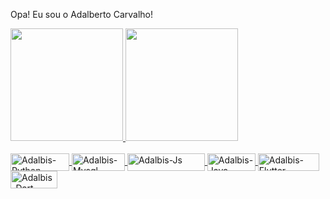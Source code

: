 Opa! Eu sou o Adalberto Carvalho!

<div>
  <a href="https://github.com/adalbertocarv">
  <img height="180em" src="https://github-readme-stats.vercel.app/api?username=adalbertocarv&show_icons=true&theme=tokyonight&include_all_commits=true&count_private=true"/>
  <img height="180em" src="https://github-readme-stats.vercel.app/api/top-langs/?username=adalbertocarv&layout=compact&langs_count=7&theme=tokyonight"/>
</div>
<div style="display: inline_block"><br>
  <img align="center" alt="Adalbis-Python" height="28" width="94" src="https://img.shields.io/badge/Python-3776AB?style=for-the-badge&logo=python&logoColor=white">
  <img align="center" alt="Adalbis-Mysql" height="28" width="85" src="https://img.shields.io/badge/MySQL-00000F?style=for-the-badge&logo=mysql&logoColor=white">
  <img align="center" alt="Adalbis-Js" height="28" width="124" src="https://img.shields.io/badge/JavaScript-F7DF1E?style=for-the-badge&logo=javascript&logoColor=black"> 
  <img align="center" alt="Adalbis-Java" height="28" width="77" src="https://img.shields.io/badge/Java-ED8B00?style=for-the-badge&logo=openjdk&logoColor=white"> 
  <img align="center" alt="Adalbis-Flutter" height="28" width="98" src="https://img.shields.io/badge/Flutter-02569B?style=for-the-badge&logo=flutter&logoColor=white">
  <img align="center" alt="Adalbis-Dart" height="28" width="75" src="https://img.shields.io/badge/Dart-0175C2?style=for-the-badge&logo=dart&logoColor=white">
</div>
